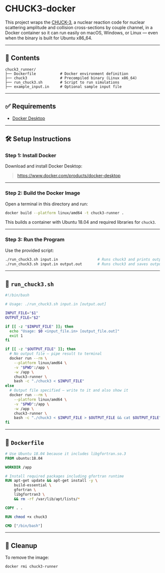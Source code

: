 # CHUCK3-docker

This project wraps the [CHUCK-3](https://inis.iaea.org/records/29j6s-xfg63), a nuclear reaction code for nuclear scattering amplitude and collision cross-sections by couple channel, in a Docker container so it can run easily on macOS, Windows, or Linux — even when the binary is built for Ubuntu x86_64.

---

## 📁 Contents

```
chuck3_runner/
├── Dockerfile           # Docker environment definition
├── chuck3               # Precompiled binary (Linux x86_64)
├── run_chuck3.sh        # Script to run simulations
├── example_input.in     # Optional sample input file
```

---

## ✅ Requirements

- [Docker Desktop](https://www.docker.com/products/docker-desktop)

---

## 🛠️ Setup Instructions

### Step 1: Install Docker

Download and install Docker Desktop:
> https://www.docker.com/products/docker-desktop

---

### Step 2: Build the Docker Image

Open a terminal in this directory and run:

```bash
docker build --platform linux/amd64 -t chuck3-runner .
```

This builds a container with Ubuntu 18.04 and required libraries for `chuck3`.

---

### Step 3: Run the Program

Use the provided script:

```bash
./run_chuck3.sh input.in                  # Runs chuck3 and prints output to terminal
./run_chuck3.sh input.in output.out       # Runs chuck3 and saves output to file
```

---

## 🐚 `run_chuck3.sh`

```bash
#!/bin/bash

# Usage: ./run_chuck3.sh input.in [output.out]

INPUT_FILE="$1"
OUTPUT_FILE="$2"

if [[ -z "$INPUT_FILE" ]]; then
  echo "Usage: $0 <input_file.in> [output_file.out]"
  exit 1
fi

if [[ -z "$OUTPUT_FILE" ]]; then
  # No output file — pipe result to terminal
  docker run --rm \
    --platform linux/amd64 \
    -v "$PWD":/app \
    -w /app \
    chuck3-runner \
    bash -c "./chuck3 < $INPUT_FILE"
else
  # Output file specified — write to it and also show it
  docker run --rm \
    --platform linux/amd64 \
    -v "$PWD":/app \
    -w /app \
    chuck3-runner \
    bash -c "./chuck3 < $INPUT_FILE > $OUTPUT_FILE && cat $OUTPUT_FILE"
fi
```

---

## 🧱 `Dockerfile`

```Dockerfile
# Use Ubuntu 18.04 because it includes libgfortran.so.3
FROM ubuntu:18.04

WORKDIR /app

# Install required packages including gfortran runtime
RUN apt-get update && apt-get install -y \
    build-essential \
    gfortran \
    libgfortran3 \
    && rm -rf /var/lib/apt/lists/*

COPY . .

RUN chmod +x chuck3

CMD ["/bin/bash"]
```

---

## 🧽 Cleanup

To remove the image:

```bash
docker rmi chuck3-runner
```
